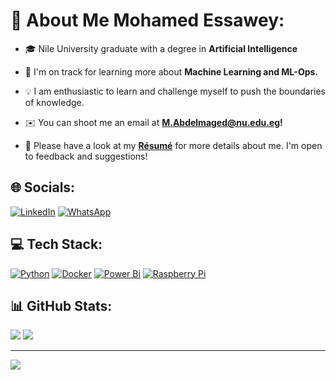 # 💫 About Me Mohamed Essawey:

- 🎓 Nile University graduate with a degree in **Artificial Intelligence**

- 🌱 I'm on track for learning more about **Machine Learning and ML-Ops.**

- 💡  I am enthusiastic to learn and challenge myself to push the boundaries of knowledge.
  
- ✉️  You can shoot me an email at **M.Abdelmaged@nu.edu.eg!**

- 📄  Please have a look at my **[Résumé]([https://nileuniversity-my.sharepoint.com/:b:/g/personal/m_abdelmaged_nu_edu_eg/EamVPG285OpPtGQESoNkMXcBpCcJo3Qhc7iVMQhhfyYF9Q?e=X10Egi](https://nileuniversity-my.sharepoint.com/:b:/g/personal/m_abdelmaged_nu_edu_eg/ESZm8rRgQadKiRCD6g-yTMkB4D8nRqKrJ-UZN_D7bFC81g?e=tGL3wl))** for more details about me. I'm open to feedback and suggestions!



## 🌐 Socials:
[![LinkedIn](https://img.shields.io/badge/LinkedIn-%230077B5.svg?logo=linkedin&logoColor=white)](https://linkedin.com/in/essawey) 
[![WhatsApp](https://img.shields.io/badge/WhatsApp-%2325D366.svg?logo=whatsapp&logoColor=white)](https://wa.me/201207064854) 

## 💻 Tech Stack:
[![Python](https://img.shields.io/badge/python-3670A0?style=for-the-badge&logo=python&logoColor=ffdd54)](https://www.python.org/)
[![Docker](https://img.shields.io/badge/docker-%230db7ed.svg?style=for-the-badge&logo=docker&logoColor=white)](https://hub.docker.com/u/mohamedessawey)
[![Power Bi](https://img.shields.io/badge/power_bi-F2C811?style=for-the-badge&logo=powerbi&logoColor=black)](https://powerbi.microsoft.com/)
[![Raspberry Pi](https://img.shields.io/badge/-RaspberryPi-C51A4A?style=for-the-badge&logo=Raspberry-Pi)](https://www.raspberrypi.org/)
## 📊 GitHub Stats:
![](https://github-readme-streak-stats.herokuapp.com/?user=essawey&theme=algolia&hide_border=true)
![](https://github-readme-stats.vercel.app/api/top-langs/?username=essawey&theme=algolia&hide_border=true&include_all_commits=true&count_private=false&layout=compact)


---
[![](https://visitcount.itsvg.in/api?id=essawey&icon=0&color=0)](https://visitcount.itsvg.in)
